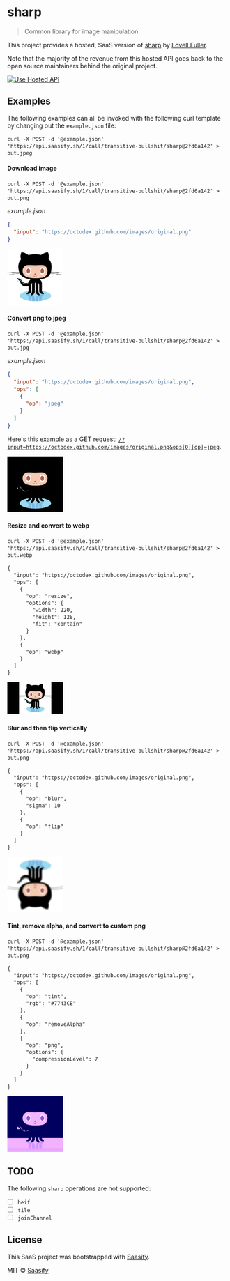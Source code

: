# sharp

> Common library for image manipulation.

This project provides a hosted, SaaS version of [sharp](https://github.com/lovell/sharp) by [Lovell Fuller](https://github.com/lovell).

Note that the majority of the revenue from this hosted API goes back to the open source maintainers behind the original project.

<a href="">
  <img
    src="https://badges.saasify.sh"
    height="40"
    alt="Use Hosted API"
  />
</a>

## Examples

The following examples can all be invoked with the following curl template by changing out the `example.json` file:

```
curl -X POST -d '@example.json' 'https://api.saasify.sh/1/call/transitive-bullshit/sharp@2fd6a142' > out.jpeg
```

#### Download image

```
curl -X POST -d '@example.json' 'https://api.saasify.sh/1/call/transitive-bullshit/sharp@2fd6a142' > out.png
```

*example.json*
```json
{
  "input": "https://octodex.github.com/images/original.png"
}
```

<img src="./examples/1.png" width="128" />

#### Convert png to jpeg

```
curl -X POST -d '@example.json' 'https://api.saasify.sh/1/call/transitive-bullshit/sharp@2fd6a142' > out.jpg
```

*example.json*
```json
{
  "input": "https://octodex.github.com/images/original.png",
  "ops": [
    {
      "op": "jpeg"
    }
  ]
}
```

Here's this example as a GET request: [`/?input=https://octodex.github.com/images/original.png&ops[0][op]=jpeg`](https://api.saasify.sh/1/call/transitive-bullshit/sharp@2fd6a142/?input=https://octodex.github.com/images/original.png&ops[0][op]=jpeg).

<img src="./examples/2.jpg" width="128" />

#### Resize and convert to webp

```
curl -X POST -d '@example.json' 'https://api.saasify.sh/1/call/transitive-bullshit/sharp@2fd6a142' > out.webp
```

```
{
  "input": "https://octodex.github.com/images/original.png",
  "ops": [
    {
      "op": "resize",
      "options": {
        "width": 220,
        "height": 128,
        "fit": "contain"
      }
    },
    {
      "op": "webp"
    }
  ]
}
```

<img src="./examples/3.webp" width="128" />

#### Blur and then flip vertically

```
curl -X POST -d '@example.json' 'https://api.saasify.sh/1/call/transitive-bullshit/sharp@2fd6a142' > out.png
```

```
{
  "input": "https://octodex.github.com/images/original.png",
  "ops": [
    {
      "op": "blur",
      "sigma": 10
    },
    {
      "op": "flip"
    }
  ]
}
```

<img src="./examples/4.png" width="128" />

#### Tint, remove alpha, and convert to custom png

```
curl -X POST -d '@example.json' 'https://api.saasify.sh/1/call/transitive-bullshit/sharp@2fd6a142' > out.png
```

```
{
  "input": "https://octodex.github.com/images/original.png",
  "ops": [
    {
      "op": "tint",
      "rgb": "#7743CE"
    },
    {
      "op": "removeAlpha"
    },
    {
      "op": "png",
      "options": {
        "compressionLevel": 7
      }
    }
  ]
}
```

<img src="./examples/5.png" width="128" />

## TODO

The following `sharp` operations are not supported:

- [ ] `heif`
- [ ] `tile`
- [ ] `joinChannel`

## License

This SaaS project was bootstrapped with [Saasify](https://saasify.sh).

MIT © [Saasify](https://saasify.sh)
